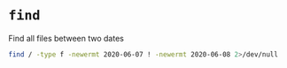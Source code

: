 # `find`

Find all files between two dates

```bash
find / -type f -newermt 2020-06-07 ! -newermt 2020-06-08 2>/dev/null
```
